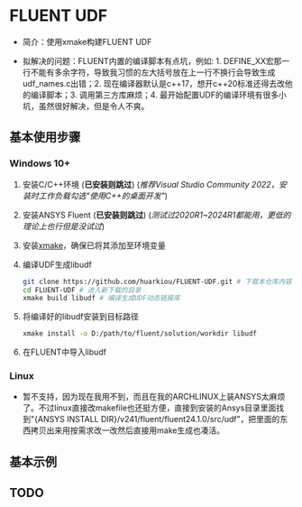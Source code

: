 # FLUENT UDF

- 简介：使用xmake构建FLUENT UDF

- 拟解决的问题：FLUENT内置的编译脚本有点坑，例如: 1. DEFINE_XX宏那一行不能有多余字符，导致我习惯的左大括号放在上一行不换行会导致生成udf_names.c出错；2. 现在编译器默认是c++17，想开c++20标准还得去改他的编译脚本；3. 调用第三方库麻烦；4. 最开始配置UDF的编译环境有很多小坑，虽然很好解决，但是令人不爽。

## 基本使用步骤

### Windows 10+

1. 安装C/C++环境 (**已安装则跳过**) (*推荐Visual Studio Community 2022，安装时工作负载勾选"使用C++的桌面开发"*)

2. 安装ANSYS Fluent (**已安装则跳过**) (*测试过2020R1~2024R1都能用，更低的理论上也行但是没试过*)

3. 安装[xmake](https://github.com/xmake-io/xmake/releases/)，确保已将其添加至环境变量

4. 编译UDF生成libudf
    ```sh
    git clone https://github.com/huarkiou/FLUENT-UDF.git # 下载本仓库内容
    cd FLUENT-UDF # 进入新下载的目录
    xmake build libudf # 编译生成UDF动态链接库
    ```
5. 将编译好的libudf安装到目标路径
    ```sh
    xmake install -o D:/path/to/fluent/solution/workdir libudf
    ```

6. 在FLUENT中导入libudf

### Linux

- 暂不支持，因为现在我用不到，而且在我的ARCHLINUX上装ANSYS太麻烦了。不过linux直接改makefile也还挺方便，直接到安装的Ansys目录里面找到"{ANSYS INSTALL DIR}/v241/fluent/fluent24.1.0/src/udf"，把里面的东西拷贝出来用按需求改一改然后直接用make生成也凑活。

## 基本示例

## TODO

